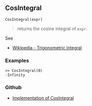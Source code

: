 ## CosIntegral

```
CosIntegral(expr)
```

> returns the cosine integral of `expr`.
  
See
* [Wikipedia - Trigonometric integral](https://en.wikipedia.org/wiki/Trigonometric_integral)

### Examples

```
>> CosIntegral(0)
-Infinity
```
 

### Github

* [Implementation of CosIntegral](https://github.com/axkr/symja_android_library/blob/master/symja_android_library/matheclipse-core/src/main/java/org/matheclipse/core/builtin/HypergeometricFunctions.java#L145) 
